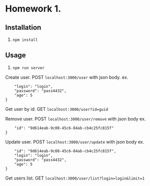 # Homework 1.

## Installation
1. `npm install`

## Usage

1. `npm run server`

Create user. POST `localhost:3000/user` with json body.
ex. 
```js{
    "login": "login",
    "password": "pass4432",
    "age": 5
}
```

Get user by id. GET `localhost:3000/user?id=guid`

Remove user. POST `localhost:3000/user/remove` with json body
ex.
```js{
    "id": "9d614eab-9c08-45c6-84ab-cb4c25fc815f"
}
```

Update user. POST `localhost:3000/user/update` with json body
ex.
```js{
    "id": "9d614eab-9c08-45c6-84ab-cb4c25fc815f",
    "login": "login",
    "password": "pass4432",
    "age": 5
}
```

Get users list. GET `localhost:3000/user/list?login=login&limit=1`
